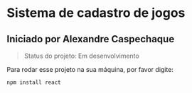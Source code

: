 <h1>Sistema de cadastro de jogos</h1>
<h2>Iniciado por Alexandre Caspechaque</h2>

> Status do projeto: Em desenvolvimento

Para rodar esse projeto na sua máquina, por favor digite:

```
npm install react
```
